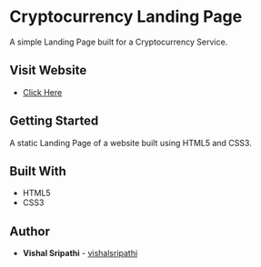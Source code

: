 # Cryptocurrency Landing Page
 A simple Landing Page built for a Cryptocurrency Service.
 
## Visit Website
* [Click Here](https://static-cryptocurrency.netlify.app/)

## Getting Started
 A static Landing Page of a website built using HTML5 and CSS3. 

## Built With
* HTML5
* CSS3

## Author
* **Vishal Sripathi** - [vishalsripathi](https://github.com/vishalsripathi)
